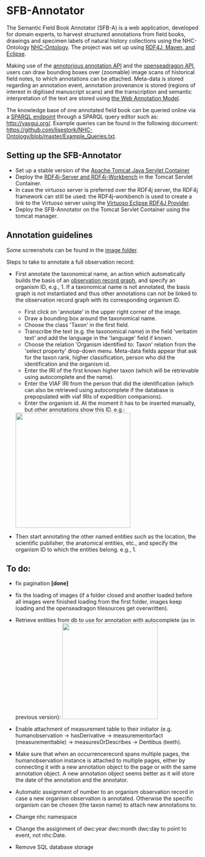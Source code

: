 # SFB-Annotator
The Semantic Field Book Annotator (SFB-A) is a web application, developed for domain experts, to harvest structured annotations from field books, drawings and specimen labels of natural history collections using the NHC-Ontology [NHC-Ontology](https://github.com/lisestork/NHC-Ontology). The project was set up using [RDF4J, Maven, and Eclipse](http://docs.rdf4j.org/getting-started/).

Making use of the [annotorious annotation API](https://annotorious.github.io) and the [openseadragon API](https://openseadragon.github.io/), users can draw bounding boxes over (zoomable) image scans of historical field notes, to which annotations can be attached. Meta-data is stored regarding an annotation event, annotation provenance is stored (regions of interest in digitised manuscript scans) and the transcription and semantic interpretation of the text are stored using [the Web Annotation Model](https://www.w3.org/TR/annotation-model/).

The knowledge base of one annotated field book can be queried online via a [SPARQL endpoint](http://makingsense.liacs.nl/rdf4j-server/repositories/NC) through a SPARQL query editor such as: http://yasgui.org/. Example queries can be found in the following document: https://github.com/lisestork/NHC-Ontology/blob/master/Example_Queries.txt.

## Setting up the SFB-Annotator
- Set up a stable version of the [Apache Tomcat Java Servlet Container](http://tomcat.apache.org/)
- Deploy the [RDF4j-Server and RDF4j-Workbench](http://docs.rdf4j.org/server-workbench-console/) in the Tomcat Servlet Container.
- In case the virtuoso server is preferred over the RDF4j server, the RDF4j framework can still be used: the RDF4j-workbench is used to create a link to the Virtuoso server using the [Virtuoso Eclipse RDF4J Provider](http://vos.openlinksw.com/owiki/wiki/VOS/VirtSesame2Provider).
- Deploy the SFB-Annotator on the Tomcat Servlet Container using the tomcat manager.

## Annotation guidelines
Some screenshots can be found in the [image folder](https://github.com/lisestork/SFB-Annotator/tree/master/images). 

Steps to take to annotate a full observation record: 
- First annotate the taxonomical name, an action which automatically builds the basis of an [observation record graph](https://github.com/lisestork/NHC-Ontology/blob/master/Images/RecordGraph.png), and specify an organism ID, e.g., 1. If a taxonomical name is not annotated, the basis graph is not instantiated and thus other annotations can not be linked to the observation record graph with its corresponding organism ID.
    - First click on 'annotate' in the upper right corner of the image. 
    - Draw a bounding box around the taxonomical name. 
    - Choose the class 'Taxon' in the first field. 
    - Transcribe the text (e.g. the taxonomical name) in the field 'verbatim text' and add the language in the 'language' field if known.
    - Choose the relation 'Organism identified to: Taxon' relation from the 'select property' drop-down menu. Meta-data fields appear that ask for the taxon rank, higher classification, person who did the identification and the organism id. 
    - Enter the IRI of the first known higher taxon (which will be retrievable using autocomplete and the name). 
    - Enter the VIAF IRI from the person that did the identification (which can also be retrieved using autocomplete if the  database is prepopulated with viaf IRIs of expedition companions).
    - Enter the organism id. At the moment it has to be inserted manually, but other annotations show this ID. e.g.: 
    <img width="300" src="https://github.com/lisestork/SFB-Annotator/blob/master/images/organismID.png">
 
- Then start annotating the other named entities such as the location, the scientific publisher, the anatomical entities, etc., and specify the organism ID to which the entities belong. e.g., 1. 


## To do: 
- fix pagination <b>[done]</b>
- fix the loading of images (if a folder closed and another loaded before all images were finished loading from the first folder, images keep loading and the openseadragon tilesources get overwritten). 
- Retrieve entities from db to use for annotation with autocomplete (as in previous version):
  <img width="250" src="https://github.com/lisestork/SFB-Annotator/blob/master/Temauto.png">
  
- Enable attachment of measurement table to their initiator (e.g. humanobservation -> hasDerivative -> measurementorfact      (measurementtable) -> measuresOrDescribes -> Dentibus (teeth). 
- Make sure that when an occurrencerecord spans multiple pages, the humanobservation instance is attached to multiple pages, either by connecting it with a new annotation object to the page or with the same annotation object. A new annotation object seems better as it will store the date of the annotation and the annotator. 
- Automatic assignment of number to an organism observation record in case a new organism observation is annotated. Otherwise the specific organism can be chosen (the taxon name) to attach new annotations to.
- Change nhc namespace
- Change the assignment of dwc:year dwc:month dwc:day to point to event, not nhc:Date. 
- Remove SQL database storage
